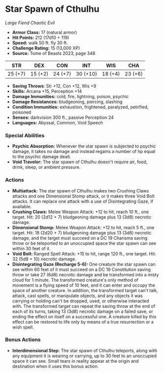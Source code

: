 # Star Spawn of Cthulhu

*Large* *Fiend* *Chaotic Evil*

- **Armor Class:** 17 (natural armor)
- **Hit Points:** 212 (17d10 + 119)
- **Speed:** walk 50 ft. fly 30 ft.
- **Challenge Rating:** 15 (13,000 XP)
- **Source:** Tome of Beasts 2023, page 348

| STR | DEX | CON | INT | WIS | CHA |
| --- | --- | --- | --- | --- | --- |
| 25 (+7) | 15 (+2) | 24 (+7) | 30 (+10) | 18 (+4) | 23 (+6) |

- **Saving Throws**: Str +12, Con +12, Wis +9
- **Skills:** Arcana +15, Perception +14
- **Damage Immunities:** cold, fire, lightning, poison, psychic
- **Damage Resistances:** bludgeoning, piercing, slashing
- **Condition Immunities:** exhaustion, frightened, paralyzed, petrified, poisoned
- **Senses:** darkvision 300 ft., passive Perception 24
- **Languages:** Abyssal, Common, Void Speech

### Special Abilities

- **Psychic Absorption:** Whenever the star spawn is subjected to psychic damage, it takes no damage and instead regains a number of hp equal to the psychic damage dealt.
- **Void Traveler:** The star spawn of Cthulhu doesn't require air, food, drink, sleep, or ambient pressure.

### Actions

- **Multiattack:** The star spawn of Cthulhu makes two Crushing Claws attacks and one Dimensional Stomp attack, or it makes three Void Bolt attacks. It can replace one attack with a use of Disintegrating Gaze, if available.
- **Crushing Claws:** Melee Weapon Attack: +12 to hit, reach 10 ft., one target. Hit: 20 (2d12 + 7) bludgeoning damage plus 13 (3d8) necrotic damage.
- **Dimensional Stomp:** Melee Weapon Attack: +12 to hit, reach 5 ft., one target. Hit: 18 (2d20 + 7) bludgeoning damage plus 13 (3d8) necrotic damage, and the target must succeed on a DC 19 Charisma saving throw or be teleported to an unoccupied space the star spawn can see within 30 feet of it.
- **Void Bolt:** Ranged Spell Attack: +15 to hit, range 120 ft., one target. Hit: 32 (5d8 + 10) necrotic damage.
- **Disintegrating Gaze (Recharge 5-6):** One creature the star spawn can see within 60 feet of it must succeed on a DC 19 Constitution saving throw or take 27 (6d8) necrotic damage and be transformed into a misty cloud for 1 minute. The transformed creature's only method of movement is a flying speed of 10 feet, and it can enter and occupy the space of another creature. In addition, the transformed target can't talk, attack, cast spells, or manipulate objects, and any objects it was carrying or holding can't be dropped, used, or otherwise interacted with. The transformed target can repeat the saving throw at the end of each of its turns, taking 13 (3d8) necrotic damage on a failed save, or ending the effect on itself on a successful one. A creature killed by this effect can be restored to life only by means of a true resurrection or a wish spell.

### Bonus Actions

- **Interdimensional Step:** The star spawn of Cthulhu teleports, along with any equipment it is wearing or carrying, up to 30 feet to an unoccupied space it can see. Small tears in reality appear at the origin and destination when it uses this bonus action.
